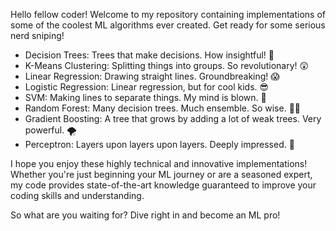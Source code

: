 Hello fellow coder! Welcome to my repository containing implementations of some of the coolest ML algorithms ever created. Get ready for some serious nerd sniping!

- Decision Trees: Trees that make decisions. How insightful! 🤯
- K-Means Clustering: Splitting things into groups. So revolutionary! 😲
- Linear Regression: Drawing straight lines. Groundbreaking! 😱
- Logistic Regression: Linear regression, but for cool kids. 😎
- SVM: Making lines to separate things. My mind is blown. 🤯
- Random Forest: Many decision trees. Much ensemble. So wise. 🧙‍♂️
- Gradient Boosting: A tree that grows by adding a lot of weak trees. Very powerful. 🌪️
- Perceptron: Layers upon layers upon layers. Deeply impressed. 💭

I hope you enjoy these highly technical and innovative implementations! Whether you're just beginning your ML journey or are a seasoned expert, my code provides state-of-the-art knowledge guaranteed to improve your coding skills and understanding.

So what are you waiting for? Dive right in and become an ML pro! 